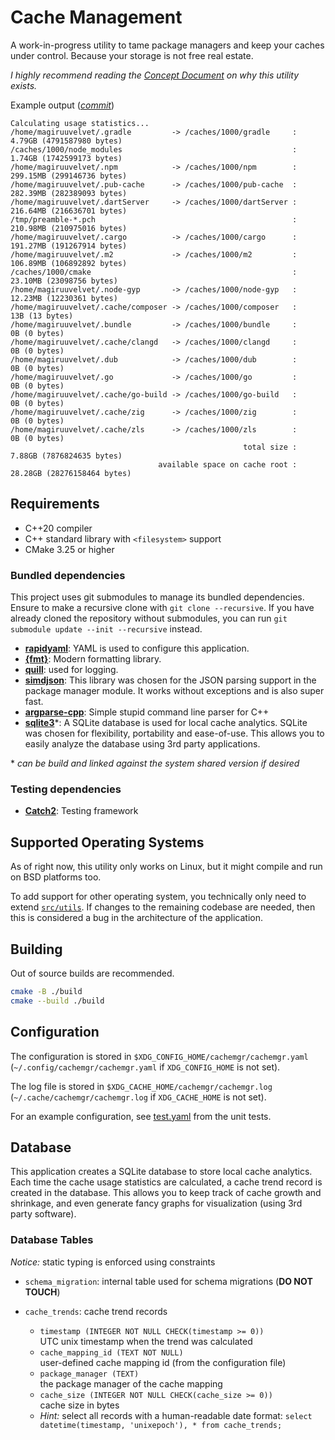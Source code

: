 # Cache Management

A work-in-progress utility to tame package managers and keep your caches under control.
Because your storage is not free real estate.

*I highly recommend reading the [Concept Document](./CONCEPT.md) on why this utility exists.*

Example output ([*commit*](https://github.com/magiruuvelvet/cache-management/commit/ec156a06cb2ee1a4ff5a8d221e010154e072bb82))

```
Calculating usage statistics...
/home/magiruuvelvet/.gradle         -> /caches/1000/gradle     :   4.79GB (4791587980 bytes)
/caches/1000/node_modules                                      :   1.74GB (1742599173 bytes)
/home/magiruuvelvet/.npm            -> /caches/1000/npm        : 299.15MB (299146736 bytes)
/home/magiruuvelvet/.pub-cache      -> /caches/1000/pub-cache  : 282.39MB (282389093 bytes)
/home/magiruuvelvet/.dartServer     -> /caches/1000/dartServer : 216.64MB (216636701 bytes)
/tmp/preamble-*.pch                                            : 210.98MB (210975016 bytes)
/home/magiruuvelvet/.cargo          -> /caches/1000/cargo      : 191.27MB (191267914 bytes)
/home/magiruuvelvet/.m2             -> /caches/1000/m2         : 106.89MB (106892892 bytes)
/caches/1000/cmake                                             :  23.10MB (23098756 bytes)
/home/magiruuvelvet/.node-gyp       -> /caches/1000/node-gyp   :  12.23MB (12230361 bytes)
/home/magiruuvelvet/.cache/composer -> /caches/1000/composer   :      13B (13 bytes)
/home/magiruuvelvet/.bundle         -> /caches/1000/bundle     :       0B (0 bytes)
/home/magiruuvelvet/.cache/clangd   -> /caches/1000/clangd     :       0B (0 bytes)
/home/magiruuvelvet/.dub            -> /caches/1000/dub        :       0B (0 bytes)
/home/magiruuvelvet/.go             -> /caches/1000/go         :       0B (0 bytes)
/home/magiruuvelvet/.cache/go-build -> /caches/1000/go-build   :       0B (0 bytes)
/home/magiruuvelvet/.cache/zig      -> /caches/1000/zig        :       0B (0 bytes)
/home/magiruuvelvet/.cache/zls      -> /caches/1000/zls        :       0B (0 bytes)
                                                    total size :   7.88GB (7876824635 bytes)
                                 available space on cache root :  28.28GB (28276158464 bytes)
```

## Requirements

- C++20 compiler
- C++ standard library with `<filesystem>` support
- CMake 3.25 or higher

### Bundled dependencies

This project uses git submodules to manage its bundled dependencies.
Ensure to make a recursive clone with `git clone --recursive`.
If you have already cloned the repository without submodules, you can run `git submodule update --init --recursive` instead.

 - **[rapidyaml](https://github.com/biojppm/rapidyaml)**: YAML is used to configure this application.
 - **[{fmt}](https://github.com/fmtlib/fmt)**: Modern formatting library.
 - **[quill](https://github.com/odygrd/quill)**: used for logging.
 - **[simdjson](https://github.com/simdjson/simdjson)**: This library was chosen for the JSON parsing support in the package manager module. It works without exceptions and is also super fast.
 - **[argparse-cpp](https://github.com/magiruuvelvet/argparse-cpp)**: Simple stupid command line parser for C++
 - **[sqlite3](https://www.sqlite.org)**\*: A SQLite database is used for local cache analytics. SQLite was chosen for flexibility, portability and ease-of-use. This allows you to easily analyze the database using 3rd party applications.

\* *can be build and linked against the system shared version if desired*

### Testing dependencies

 - **[Catch2](https://github.com/catchorg/Catch2)**: Testing framework

## Supported Operating Systems

As of right now, this utility only works on Linux, but it might compile and run on BSD platforms too.

To add support for other operating system, you technically only need to extend [`src/utils`](./src/utils).
If changes to the remaining codebase are needed, then this is considered a bug in the architecture of the application.

## Building

Out of source builds are recommended.

```sh
cmake -B ./build
cmake --build ./build
```

## Configuration

The configuration is stored in `$XDG_CONFIG_HOME/cachemgr/cachemgr.yaml`
(`~/.config/cachemgr/cachemgr.yaml` if `XDG_CONFIG_HOME` is not set).

The log file is stored in `$XDG_CACHE_HOME/cachemgr/cachemgr.log`
(`~/.cache/cachemgr/cachemgr.log` if `XDG_CACHE_HOME` is not set).

For an example configuration, see [test.yaml](./test/assets/test.yaml) from the unit tests.

## Database

This application creates a SQLite database to store local cache analytics.
Each time the cache usage statistics are calculated, a cache trend record is created
in the database. This allows you to keep track of cache growth and shrinkage, and
even generate fancy graphs for visualization (using 3rd party software).

### Database Tables

*Notice:* static typing is enforced using constraints

- `schema_migration`: internal table used for schema migrations (**DO NOT TOUCH**)

- `cache_trends`: cache trend records
  - `timestamp (INTEGER NOT NULL CHECK(timestamp >= 0))`\
    UTC unix timestamp when the trend was calculated
  - `cache_mapping_id (TEXT NOT NULL)`\
    user-defined cache mapping id (from the configuration file)
  - `package_manager (TEXT)`\
    the package manager of the cache mapping
  - `cache_size (INTEGER NOT NULL CHECK(cache_size >= 0))`\
    cache size in bytes
  - *Hint:* select all records with a human-readable date format: `select datetime(timestamp, 'unixepoch'), * from cache_trends;`
